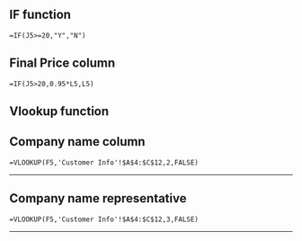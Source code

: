 ## IF function
```
=IF(J5>=20,"Y","N")
```

## Final Price column
```
=IF(J5>20,0.95*L5,L5)
```

## Vlookup function

## Company name column
```
=VLOOKUP(F5,'Customer Info'!$A$4:$C$12,2,FALSE)
```
-------------------------------------------------------------------
## Company name representative 
```
=VLOOKUP(F5,'Customer Info'!$A$4:$C$12,3,FALSE)
```
-------------------------------------------------------------------
